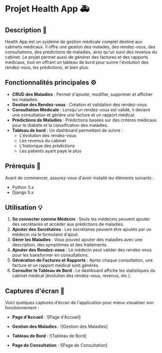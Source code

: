 
# Projet Health App 🚑

## Description 📝
Health App est un système de gestion médicale complet destiné aux cabinets médicaux. Il offre une gestion des malades, des rendez-vous, des consultations, des prédictions de maladies, ainsi qu'un suivi des revenus du cabinet. Le projet permet aussi de générer des factures et des rapports médicaux, tout en offrant un tableau de bord pour suivre l'évolution des rendez-vous, les prédictions, et bien plus.

## Fonctionnalités principales ⚙️
- **CRUD des Maladies** : Permet d'ajouter, modifier, supprimer et afficher les maladies.
- **Gestion des Rendez-vous** : Création et validation des rendez-vous.
- **Consultation Médicale** : Lorsqu'un rendez-vous est validé, il devient une consultation et génère une facture et un rapport médical.
- **Prédictions de Maladies** : Prédictions basées sur des critères médicaux pour le diabète et la classification des maladies.
- **Tableau de bord** : Un dashboard permettant de suivre :
  - L'évolution des rendez-vous
  - Les revenus du cabinet
  - L'historique des prédictions
  - Les patients ayant payé le plus

## Prérequis 🔧
Avant de commencer, assurez-vous d'avoir installé les éléments suivants :
- Python 3.x
- Django 5.x


## Utilisation 💡
1. **Se connecter comme Médecin** : Seuls les médecins peuvent ajouter des secrétaires et accéder aux prédictions de maladies.
2. **Ajouter des Secrétaires** : Les secrétaires peuvent être ajoutés par un médecin via le formulaire d'ajout.
3. **Gérer les Maladies** : Vous pouvez ajouter des maladies avec une description, des symptômes et des traitements.
4. **Ajouter des Rendez-vous** : Le médecin peut valider des rendez-vous pour les transformer en consultations.
5. **Génération de Factures et Rapports** : Après chaque consultation, une facture et un rapport médical sont générés.
6. **Consulter le Tableau de Bord** : Le dashboard affiche les statistiques du cabinet médical (évolution des rendez-vous, revenus, etc.).

## Captures d'écran 📸
Voici quelques captures d'écran de l'application pour mieux visualiser son fonctionnement :

- **Page d'Accueil** :
  ![Page d'Accueil]
  
- **Gestion des Maladies** :
  ![Gestion des Maladies]

- **Tableau de Bord** :
  ![Tableau de Bord]

- **Page de Consultation** :
  ![Page de Consultation]
